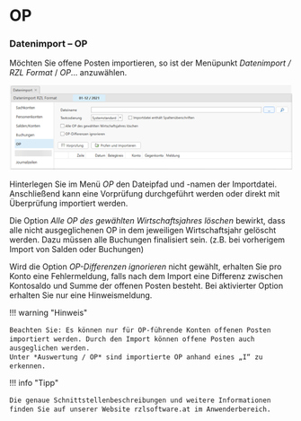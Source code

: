 # OP

### Datenimport – OP


Möchten Sie offene Posten importieren, so ist der Menüpunkt *Datenimport / RZL Format* / *OP*… anzuwählen.


![Image](<img/NeuesElement177.png>)


Hinterlegen Sie im Menü *OP* den Dateipfad und -namen der Importdatei. Anschließend kann eine Vorprüfung durchgeführt werden oder direkt mit Überprüfung importiert werden.

Die Option *Alle OP des gewählten Wirtschaftsjahres löschen* bewirkt, dass alle nicht ausgeglichenen OP in dem jeweiligen Wirtschaftsjahr gelöscht werden. Dazu müssen alle Buchungen finalisiert sein. (z.B. bei vorherigem Import von Salden oder Buchungen)

Wird die Option *OP-Differenzen ignorieren* nicht gewählt, erhalten Sie pro Konto eine Fehlermeldung, falls nach dem Import eine Differenz zwischen Kontosaldo und Summe der offenen Posten besteht. Bei aktivierter Option erhalten Sie nur eine Hinweismeldung.

!!! warning "Hinweis"

    Beachten Sie: Es können nur für OP-führende Konten offenen Posten importiert werden. Durch den Import können offene Posten auch ausgeglichen werden.
    Unter *Auswertung / OP* sind importierte OP anhand eines „I“ zu erkennen.


!!! info "Tipp"

    Die genaue Schnittstellenbeschreibungen und weitere Informationen finden Sie auf unserer Website rzlsoftware.at im Anwenderbereich.
